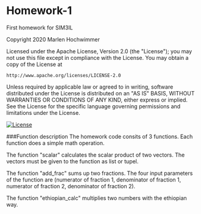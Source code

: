 # Homework-1
First homework for SIM3IL

Copyright 2020 Marlen Hochwimmer

Licensed under the Apache License, Version 2.0 (the "License");
you may not use this file except in compliance with the License.
You may obtain a copy of the License at

    http://www.apache.org/licenses/LICENSE-2.0

Unless required by applicable law or agreed to in writing, software
distributed under the License is distributed on an "AS IS" BASIS,
WITHOUT WARRANTIES OR CONDITIONS OF ANY KIND, either express or implied.
See the License for the specific language governing permissions and
limitations under the License.

[![License](https://img.shields.io/badge/License-Apache%202.0-blue.svg)](https://opensource.org/licenses/Apache-2.0)

###Function description
The homework code consits of 3 functions. Each function does a simple math operation.

The function "scalar" calculates the scalar product of two vectors. The vectors must be given to the function as list or tupel.

The function "add_frac" sums up two fractions. The four input parameters of the function are (numerator of fraction 1, denominator of fraction 1,
numerator of fraction 2, denominator of fraction 2).

The function "ethiopian_calc" multiplies two numbers with the ethiopian way.
